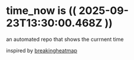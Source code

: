 # time_now is (( 2025-09-23T13:30:00.468Z ))

an automated repo that shows the currnent time

inspired by [breakingheatmap](https://github.com/breakingheatmap/breakingheatmap)